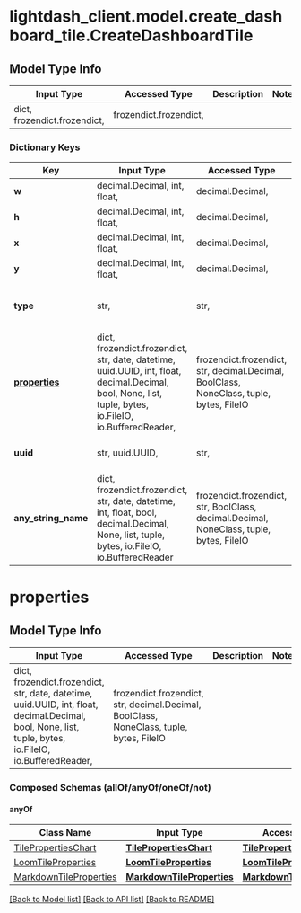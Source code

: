 # lightdash_client.model.create_dashboard_tile.CreateDashboardTile

## Model Type Info
Input Type | Accessed Type | Description | Notes
------------ | ------------- | ------------- | -------------
dict, frozendict.frozendict,  | frozendict.frozendict,  |  |

### Dictionary Keys
Key | Input Type | Accessed Type | Description | Notes
------------ | ------------- | ------------- | ------------- | -------------
**w** | decimal.Decimal, int, float,  | decimal.Decimal,  |  |
**h** | decimal.Decimal, int, float,  | decimal.Decimal,  |  |
**x** | decimal.Decimal, int, float,  | decimal.Decimal,  |  |
**y** | decimal.Decimal, int, float,  | decimal.Decimal,  |  |
**type** | str,  | str,  |  | must be one of ["saved_chart", "markdown", "loom", ]
**[properties](#properties)** | dict, frozendict.frozendict, str, date, datetime, uuid.UUID, int, float, decimal.Decimal, bool, None, list, tuple, bytes, io.FileIO, io.BufferedReader,  | frozendict.frozendict, str, decimal.Decimal, BoolClass, NoneClass, tuple, bytes, FileIO |  |
**uuid** | str, uuid.UUID,  | str,  |  | [optional] value must be a uuid
**any_string_name** | dict, frozendict.frozendict, str, date, datetime, int, float, bool, decimal.Decimal, None, list, tuple, bytes, io.FileIO, io.BufferedReader | frozendict.frozendict, str, BoolClass, decimal.Decimal, NoneClass, tuple, bytes, FileIO | any string name can be used but the value must be the correct type | [optional]

# properties

## Model Type Info
Input Type | Accessed Type | Description | Notes
------------ | ------------- | ------------- | -------------
dict, frozendict.frozendict, str, date, datetime, uuid.UUID, int, float, decimal.Decimal, bool, None, list, tuple, bytes, io.FileIO, io.BufferedReader,  | frozendict.frozendict, str, decimal.Decimal, BoolClass, NoneClass, tuple, bytes, FileIO |  |

### Composed Schemas (allOf/anyOf/oneOf/not)
#### anyOf
Class Name | Input Type | Accessed Type | Description | Notes
------------- | ------------- | ------------- | ------------- | -------------
[TilePropertiesChart](TilePropertiesChart.md) | [**TilePropertiesChart**](TilePropertiesChart.md) | [**TilePropertiesChart**](TilePropertiesChart.md) |  |
[LoomTileProperties](LoomTileProperties.md) | [**LoomTileProperties**](LoomTileProperties.md) | [**LoomTileProperties**](LoomTileProperties.md) |  |
[MarkdownTileProperties](MarkdownTileProperties.md) | [**MarkdownTileProperties**](MarkdownTileProperties.md) | [**MarkdownTileProperties**](MarkdownTileProperties.md) |  |

[[Back to Model list]](../../README.md#documentation-for-models) [[Back to API list]](../../README.md#documentation-for-api-endpoints) [[Back to README]](../../README.md)
